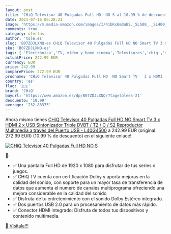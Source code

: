```yaml
---
layout: post
title: 'CHiQ Televisor 40 Pulgadas Full HD  NO S al 10.99 % de descuento'
date: 2021-07-16 06:28:21
image: 'https://m.media-amazon.com/images/I/41bKx6m3uBS._SL500_._SL400_.jpg'
comments: true
category: ofertas
author: 'tole.es'
slug: 'B07ZDJLXNQ-es CHiQ Televisor 40 Pulgadas Full HD NO Smart TV 3 x HDMI 2...'
sku: 'B07ZDJLXNQ-es'
tags: [ 'Electrónica','TV, vídeo y home cinema','Televisores','chiq','smart','televisor','tv', ]
actualPrice: 242.99 EUR
currency: EUR
price: 242.99
comparePrice: 272.99 EUR
prodname: 'CHiQ Televisor 40 Pulgadas Full HD  NO Smart TV   3 x HDMI  2 x USB  Sintonizador Triple  DVBT / T2 / C / S2   Reproductor Multimedia a través del Puerto USB - L40G4500'
country: 'es'
flag: '🇪🇸'
brand: 'CHiQ'
buyurl: 'https://www.amazon.es/dp/B07ZDJLXNQ/?tag=tolees-21'
descuento: '10.99'
average: '232.83375'
---
```


Ahora mismo tienes [CHiQ Televisor 40 Pulgadas Full HD  NO Smart TV   3 x HDMI  2 x USB  Sintonizador Triple  DVBT / T2 / C / S2   Reproductor Multimedia a través del Puerto USB - L40G4500](https://www.amazon.es/dp/B07ZDJLXNQ/?tag=tolees-21) a 242.99 EUR (original: 272.99 EUR) (10.99 %  de descuento) en el siguiente enlace!

[![CHiQ Televisor 40 Pulgadas Full HD  NO S](https://m.media-amazon.com/images/I/41bKx6m3uBS._SL500_._SL400_.jpg)](https://www.amazon.es/dp/B07ZDJLXNQ/?tag=tolees-21)

🔎:

- ✅ Una pantalla Full HD de 1920 x 1080 para disfrutar de tus series o juegos.
- ✅ CHiQ TV cuenta con certificación Dolby y aporta mejoras en la calidad del sonido, con soporte para un mayor tasa de transferencia de datos que aumenta el numero de canales multiprograma ofreciendo una mejora considerable en la calidad del sonido
- ✅ Disfruta de tu entretenimiento con el sonido Dolby Estéreo integrado.
- ✅ Dos puertos USB 2.0 para un procesamiento de datos más rápido.
- ✅ Conector HDMI integrado: Disfruta de todos tus dispositivos y contenido multimedia.

[🛒 Visítala!!!](https://www.amazon.es/dp/B07ZDJLXNQ/?tag=tolees-21)
